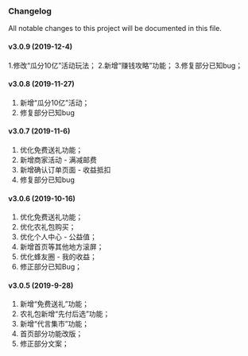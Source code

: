 ### Changelog

All notable changes to this project will be documented in this file.

#### v3.0.9 (2019-12-4)

1.修改“瓜分10亿”活动玩法；
2.新增“赚钱攻略”功能；
3.修复部分已知bug；

#### v3.0.8 (2019-11-27)

1. 新增“瓜分10亿”活动；
2. 修复部分已知bug
  
#### v3.0.7 (2019-11-6)

1. 优化免费送礼功能；
2. 新增商家活动 - 满减邮费
3. 新增确认订单页面 - 收益抵扣
4. 修复部分已知bug

#### v3.0.6 (2019-10-16)

1. 优化免费送礼功能；
2. 优化农礼包购买；
3. 优化个人中心 - 公益值；
4. 新增首页等其他地方滚屏；
5. 优化蜂友圈 - 我的收益；
6. 修正部分已知Bug；

#### v3.0.5 (2019-9-28)

1. 新增“免费送礼”功能；
2. 农礼包新增“先付后选”功能；
3. 新增“代言集市”功能；
4. 首页部分功能改版；
5. 修正部分文案；

